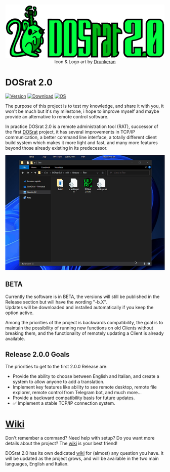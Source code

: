 <p align="center"><img src="https://raw.githubusercontent.com/Criper98/DOSrat-2.0/main/Immagini/LogoTras.png" width="650"></br>
Icon & Logo art by <a href="https://www.instagram.com/drunkeran.e.co/">Drunkeran</a>
</p>

# DOSrat 2.0

[![Version](https://img.shields.io/github/v/tag/Criper98/DOSrat-2.0?color=darkgreen&label=Version&style=flat-square)]()
[![Download](https://img.shields.io/github/downloads/criper98/dosrat-2.0/total?color=purple&style=flat-square)]()
[![OS](https://img.shields.io/badge/OS-Windows-blue?style=flat-square)]()

The purpose of this project is to test my knowledge, and share it with you, it won't be much but it's my milestone, i hope to improve myself and maybe provide an alternative to remote control software.

In practice DOSrat 2.0 is a remote administration tool (RAT), successor of the first [DOSrat](https://github.com/Criper98/DOSrat) project, it has several improvements in TCP/IP communication, a better command line interface, a totally different client build system which makes it more light and fast, and many more features beyond those already existing in its predecessor.

<p align="center"><img src="https://raw.githubusercontent.com/Criper98/DOSrat-2.0/main/Immagini/GIF.gif" width="750"></p>

## BETA

Currently the software is in BETA, the versions will still be published in the Release section but will have the wording "-b.X".<br/>
Updates will be downloaded and installed automatically if you keep the option active.<br/>

Among the priorities of the project is backwards compatibility, the goal is to maintain the possibility of running new functions on old Clients without breaking them, and the functionality of remotely updating a Client is already available.

## Release 2.0.0 Goals

The priorities to get to the first 2.0.0 Release are:
* Provide the ability to choose between English and Italian, and create a system to allow anyone to add a translation.
* Implement key features like ability to see remote desktop, remote file explorer, remote control from Telegram bot, and much more…
* Provide a backward compatibility basis for future updates.
* ✅ Implement a stable TCP/IP connection system.

# [Wiki](https://github.com/Criper98/DOSrat-2.0/wiki)

Don't remember a command? Need help with setup? Do you want more details about the project? The [wiki](https://github.com/Criper98/DOSrat-2.0/wiki) is your best friend!

DOSrat 2.0 has its own dedicated [wiki](https://github.com/Criper98/DOSrat-2.0/wiki) for (almost) any question you have. It will be updated as the project grows, and will be available in the two main languages, English and Italian.
